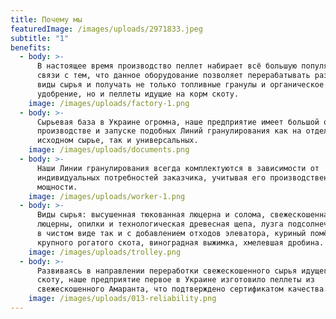 ```yaml
---
title: Почему мы
featuredImage: /images/uploads/2971833.jpeg
subtitle: "1"
benefits:
  - body: >-
      В настоящее время производство пеллет набирает всё большую популярность, в
      связи с тем, что данное оборудование позволяет перерабатывать различные
      виды сырья и получать не только топливные гранулы и органическое
      удобрение, но и пеллеты идущие на корм скоту.
    image: /images/uploads/factory-1.png
  - body: >-
      Сырьевая база в Украине огромна, наше предприятие имеет большой опыт в
      производстве и запуске подобных Линий гранулирования как на отдельном
      исходном сырье, так и универсальных.
    image: /images/uploads/documents.png
  - body: >-
      Наши Линии гранулирования всегда комплектуются в зависимости от
      индивидуальных потребностей заказчика, учитывая его производственные
      мощности.
    image: /images/uploads/worker-1.png
  - body: >-
      Виды сырья: высушенная тюкованная люцерна и солома, свежескошенная трава
      люцерны, опилки и технологическая древесная щепа, лузга подсолнечника как
      в чистом виде так и с добавлением отходов элеватора, куриный помёт и помет
      крупного рогатого скота, виноградная выжимка, хмелевшая дробина.
    image: /images/uploads/trolley.png
  - body: >-
      Развиваясь в направлении переработки свежескошенного сырья идущего на корм
      скоту, наше предприятие первое в Украине изготовило пеллеты из
      свежескошенного Амаранта, что подтверждено сертификатом качества.
    image: /images/uploads/013-reliability.png
---
```

